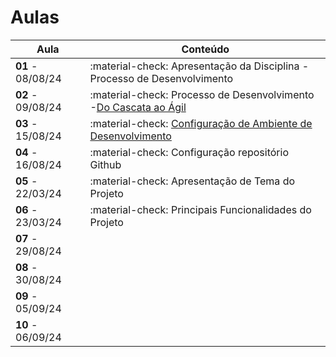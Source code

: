 # Aulas

| Aula                         | Conteúdo                                                                                             |
| ---------------------------- | ----------------------------------------------------------------------------------------------------- |
| __01__ - 08/08/24    | :material-check: Apresentação da Disciplina - Processo de Desenvolvimento                           |
| __02__ - 09/08/24     | :material-check: Processo de Desenvolvimento -[Do Cascata ao Ágil](../assets/Aulas/CascataAoAgil.docx) |
| __03__ - 15/08/24     | :material-check:     [Configuração de Ambiente de Desenvolvimento](https://liveestacio-my.sharepoint.com/:w:/g/personal/00661711722_professores_ibmec_edu_br/EU2fCcJwgTFLvWNyOSUtNWABAykAdvtuiY2eOTitau10zA?e=NyuXZm)                                    |
| __04__ - 16/08/24     | :material-check: Configuração repositório Github                                                   |
| __05__ - 22/03/24     | :material-check: Apresentação de Tema do Projeto                                                    |
| __06__ - 23/03/24     | :material-check: Principais Funcionalidades do Projeto                                                |
| __07__ - 29/08/24     |                                                                                                       |
| __08__ - 30/08/24     |                                                                                                       |
| __09__ - 05/09/24     |                                                                                                       |
| __10__ - 06/09/24     |                                                                                                       |
